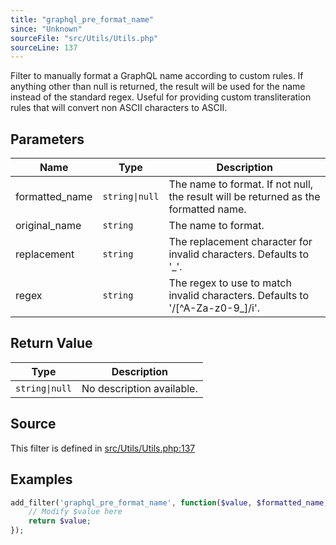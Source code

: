 ```yaml
---
title: "graphql_pre_format_name"
since: "Unknown"
sourceFile: "src/Utils/Utils.php"
sourceLine: 137
---
```



Filter to manually format a GraphQL name according to custom rules.
If anything other than null is returned, the result will be used for the name instead of the standard regex.
Useful for providing custom transliteration rules that will convert non ASCII characters to ASCII.

## Parameters

| Name | Type | Description |
|------|------|-------------|
| formatted_name | `string\|null` | The name to format. If not null, the result will be returned as the formatted name. |
| original_name | `string` | The name to format. |
| replacement | `string` | The replacement character for invalid characters. Defaults to '_'. |
| regex | `string` | The regex to use to match invalid characters. Defaults to '/[^A-Za-z0-9_]/i'. |



## Return Value

| Type | Description |
|------|-------------|
| `string\|null` | No description available. |



## Source

This filter is defined in [src/Utils/Utils.php:137](https://github.com/wp-graphql/wp-graphql/blob/develop/src/Utils/Utils.php#L137)


## Examples

```php
add_filter('graphql_pre_format_name', function($value, $formatted_name, $original_name, $replacement, $regex) {
    // Modify $value here
    return $value;
});
```